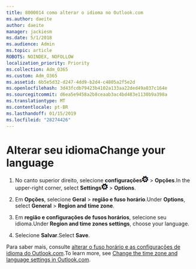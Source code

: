 ```yaml
---
title: 8000014 como alterar o idioma no Outlook.com
ms.author: daeite
author: daeite
manager: jackiesm
ms.date: 5/1/2018
ms.audience: Admin
ms.topic: article
ROBOTS: NOINDEX, NOFOLLOW
localization_priority: Priority
ms.collection: Adm_O365
ms.custom: Adm_O365
ms.assetid: 6b5e5d32-d247-4dd9-b2d4-c4805a2f5e2d
ms.openlocfilehash: 3d43fcdb79423b4102a133aa22ded49a037c164e
ms.sourcegitcommit: d6ea5e9458a2b8ceaab3ac4bd483e1130b9a398a
ms.translationtype: MT
ms.contentlocale: pt-BR
ms.lasthandoff: 01/15/2019
ms.locfileid: "28274426"
---
```

# <a name="change-your-language"></a><span data-ttu-id="64a1e-102">Alterar seu idioma</span><span class="sxs-lookup"><span data-stu-id="64a1e-102">Change your language</span></span>

1. <span data-ttu-id="64a1e-103">No canto superior direito, selecione **configurações**![configurações](media/f4b2e798-fff1-4a14-931f-5677a4543b58.png) \> **Opções**.</span><span class="sxs-lookup"><span data-stu-id="64a1e-103">In the upper-right corner, select **Settings**![Settings](media/f4b2e798-fff1-4a14-931f-5677a4543b58.png) \> **Options**.</span></span>
    
2. <span data-ttu-id="64a1e-104">Em **Opções**, selecione **Geral** \> **região e fuso horário**.</span><span class="sxs-lookup"><span data-stu-id="64a1e-104">Under **Options**, select **General** \> **Region and time zone**.</span></span>
    
3. <span data-ttu-id="64a1e-105">Em **região e configurações de fusos horários**, selecione seu idioma.</span><span class="sxs-lookup"><span data-stu-id="64a1e-105">Under **Region and time zones settings**, choose your language.</span></span>
    
4. <span data-ttu-id="64a1e-106">Selecione **Salvar**.</span><span class="sxs-lookup"><span data-stu-id="64a1e-106">Select **Save**.</span></span>
    
<span data-ttu-id="64a1e-107">Para saber mais, consulte [alterar o fuso horário e as configurações de idioma do Outlook.com](https://go.microsoft.com/fwlink/p/?linkid=873132).</span><span class="sxs-lookup"><span data-stu-id="64a1e-107">To learn more, see [Change the time zone and language settings in Outlook.com](https://go.microsoft.com/fwlink/p/?linkid=873132).</span></span>
  

